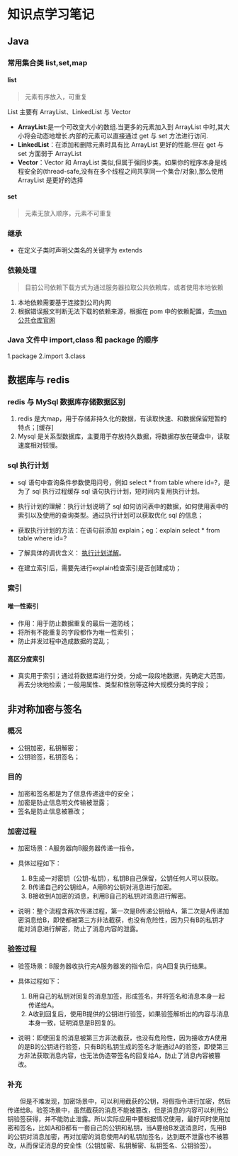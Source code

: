 # 知识点学习笔记

## Java

### 常用集合类 list,set,map

#### list

> 元素有序放入，可重复

List 主要有 ArrayList、LinkedList 与 Vector

- **ArrayList**:是一个可改变大小的数组.当更多的元素加入到 ArrayList 中时,其大小将会动态地增长.内部的元素可以直接通过 get 与 set 方法进行访问.
- **LinkedList**：在添加和删除元素时具有比 ArrayList 更好的性能.但在 get 与 set 方面弱于 ArrayList
- **Vector**：Vector 和 ArrayList 类似,但属于强同步类。如果你的程序本身是线程安全的(thread-safe,没有在多个线程之间共享同一个集合/对象),那么使用 ArrayList 是更好的选择

#### set

> 元素无放入顺序，元素不可重复

### 继承

- 在定义子类时声明父类名的关键字为 extends

### 依赖处理

> 目前公司依赖下载方式为通过服务器拉取公共依赖库，或者使用本地依赖

1. 本地依赖需要基于连接到公司内网
2. 根据错误报文判断无法下载的依赖来源，根据在 pom 中的依赖配置，去[mvn 公共仓库官网](https://mvnrepository.com/)

### Java 文件中 import,class 和 package 的顺序

1.package 2.import 3.class

## 数据库与 redis

### redis 与 MySql 数据库存储数据区别

1. redis 是大map，用于存储非持久化的数据，有读取快速、和数据保留短暂的特点；[缓存]
2. Mysql 是关系型数据库，主要用于存放持久数据，将数据存放在硬盘中，读取速度相对较慢。

### sql 执行计划

- sql 语句中查询条件参数使用问号，例如 select \* from table where id=?，是为了 sql 执行过程缓存 sql 语句执行计划，短时间内复用执行计划。

- 执行计划的理解：执行计划说明了 sql 如何访问表中的数据，如何使用表中的索引以及使用的查询类型。通过执行计划可以获取优化 sql 的信息；
- 获取执行计划的方法：在语句前添加 explain；eg：explain select \* from table where id=?
- 了解具体的调优含义： [执行计划详解](https://blog.csdn.net/limingqiang007/article/details/126341191?ops_request_misc=%257B%2522request%255Fid%2522%253A%2522168614043416800184153701%2522%252C%2522scm%2522%253A%252220140713.130102334..%2522%257D&request_id=168614043416800184153701&biz_id=0&utm_medium=distribute.pc_search_result.none-task-blog-2~all~baidu_landing_v2~default-5-126341191-null-null.142^v88^control_2,239^v2^insert_chatgpt&utm_term=sql%E6%89%A7%E8%A1%8C%E8%AE%A1%E5%88%92&spm=1018.2226.3001.4187)。
- 在建立索引后，需要先进行explain检查索引是否创建成功；

### 索引

#### 唯一性索引

- 作用：用于防止数据重复的最后一道防线；
- 将所有不能重复的字段都作为唯一性索引；
- 防止并发过程中造成数据的混乱；

#### 高区分度索引

- 真实用于索引；通过将数据库进行分类，分成一段段地数据，先确定大范围，再去分块地检索；一般用属性、类型和性别等这种大规模分类的字段；
  
## 非对称加密与签名

### 概况

- 公钥加密，私钥解密；  
- 公钥验签，私钥签名；

### 目的

- 加密和签名都是为了信息传递途中的安全；
- 加密是防止信息明文传输被泄露；
- 签名是防止信息被篡改；

### 加密过程

- 加密场景：A服务器向B服务器传递一指令。

- 具体过程如下：
  1. B生成一对密钥（公钥-私钥），私钥B自己保留，公钥任何人可以获取。
  2. B传递自己的公钥给A，A用B的公钥对消息进行加密。
  3. B接收到A加密的消息，利用B自己的私钥对消息进行解密。

- 说明：整个流程含两次传递过程，第一次是B传递公钥给A，第二次是A传递加密消息给B，即使都被第三方非法截获，也没有危险性，因为只有B的私钥才能对消息进行解密，防止了消息内容的泄露。

### 验签过程

- 验签场景：B服务器收执行完A服务器发的指令后，向A回复执行结果。

- 具体过程如下：
  1. B用自己的私钥对回复的消息加签，形成签名，并将签名和消息本身一起传递给A。
  2. A收到回复后，使用B提供的公钥进行验签，如果验签解析出的内容与消息本身一致，证明消息是B回复的。

- 说明：即使回复的消息被第三方非法截获，也没有危险性，因为接收方A使用的是B的公钥进行验签，只有B的私钥生成的签名才能通过A的验签，即使第三方非法获取消息内容，也无法伪造带签名的回复给A，防止了消息内容被篡改。

### 补充

　　但是不难发现，加密场景中，可以利用截获的公钥，将假指令进行加密，然后传递给B。验签场景中，虽然截获的消息不能被篡改，但是消息的内容可以利用公钥验签获得，并不能防止泄露。所以实际应用中要根据情况使用，最好同时使用加密和签名，比如A和B都有一套自己的公钥和私钥，当A要给B发送消息时，先用B的公钥对消息加密，再对加密的消息使用A的私钥加签名，达到既不泄露也不被篡改，从而保证消息的安全性（公钥加密、私钥解密、私钥签名、公钥验签）。

